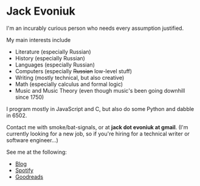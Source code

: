 # Jack Evoniuk

I'm an incurably curious person who needs every assumption justified. 

My main interests include

- Literature (especially Russian)
- History (especially Russian)
- Languages (especially Russian)
- Computers (especially ~~Russian~~ low-level stuff)
- Writing (mostly technical, but also creative)
- Math (especially calculus and formal logic)
- Music and Music Theory (even though music's been going downhill since 1750)

I program mostly in JavaScript and C, but also do some Python and dabble in 6502.

Contact me with smoke/bat-signals, or at **jack dot evoniuk at gmail**. (I'm currently looking for a new job, so if you're hiring for a technical writer or software engineer...)

See me at the following:

- [Blog](https://evoniuk.github.io)
- [Spotify](https://open.spotify.com/user/evoniuk)
- [Goodreads](https://www.goodreads.com/user/show/85149988-jack)
